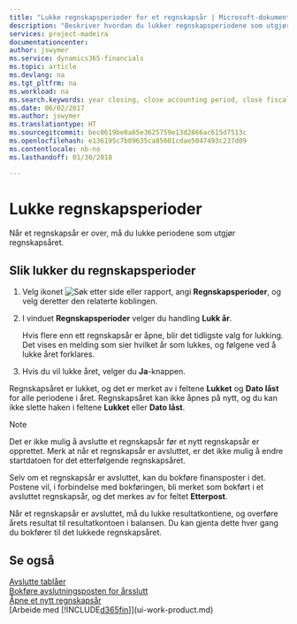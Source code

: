 ```yaml
---
title: "Lukke regnskapsperioder for et regnskapsår | Microsoft-dokumentasjon"
description: "Beskriver hvordan du lukker regnskapsperiodene som utgjør regnskapsåret."
services: project-madeira
documentationcenter: 
author: jswymer
ms.service: dynamics365-financials
ms.topic: article
ms.devlang: na
ms.tgt_pltfrm: na
ms.workload: na
ms.search.keywords: year closing, close accounting period, close fiscal year, bank account detailed trial balance
ms.date: 06/02/2017
ms.author: jswymer
ms.translationtype: HT
ms.sourcegitcommit: bec0619be0a65e3625759e13d2866ac615d7513c
ms.openlocfilehash: e136195c7b89635ca85601cdae5047493c237d09
ms.contentlocale: nb-no
ms.lasthandoff: 01/30/2018

---
```

# <a name="close-accounting-periods"></a>Lukke regnskapsperioder
Når et regnskapsår er over, må du lukke periodene som utgjør regnskapsåret.

## <a name="to-close-accounting-periods"></a>Slik lukker du regnskapsperioder
1. Velg ikonet ![Søk etter side eller rapport](media/ui-search/search_small.png "Søk etter side eller rapport"), angi **Regnskapsperioder**, og velg deretter den relaterte koblingen.
2. I vinduet **Regnskapsperioder** velger du handling **Lukk år**.

    Hvis flere enn ett regnskapsår er åpne, blir det tidligste valg for lukking. Det vises en melding som sier hvilket år som lukkes, og følgene ved å lukke året forklares.
3. Hvis du vil lukke året, velger du **Ja**-knappen.

Regnskapsåret er lukket, og det er merket av i feltene **Lukket** og **Dato låst** for alle periodene i året. Regnskapsåret kan ikke åpnes på nytt, og du kan ikke slette haken i feltene **Lukket** eller **Dato låst**.

> [!NOTE]  
>   Det er ikke mulig å avslutte et regnskapsår før et nytt regnskapsår er opprettet. Merk at når et regnskapsår er avsluttet, er det ikke mulig å endre startdatoen for det etterfølgende regnskapsåret.

Selv om et regnskapsår er avsluttet, kan du bokføre finansposter i det. Postene vil, i forbindelse med bokføringen, bli merket som bokført i et avsluttet regnskapsår, og det merkes av for feltet **Etterpost**.

Når et regnskapsår er avsluttet, må du lukke resultatkontiene, og overføre årets resultat til resultatkontoen i balansen. Du kan gjenta dette hver gang du bokfører til det lukkede regnskapsåret.

## <a name="see-also"></a>Se også
[Avslutte tablåer](year-close-books.md)  
[Bokføre avslutningsposten for årsslutt](year-how-post-year-end-close-entry.md)  
[Åpne et nytt regnskapsår](finance-how-open-new-fiscal-year.md)  
[Arbeide med [!INCLUDE[d365fin](includes/d365fin_md.md)]](ui-work-product.md)

